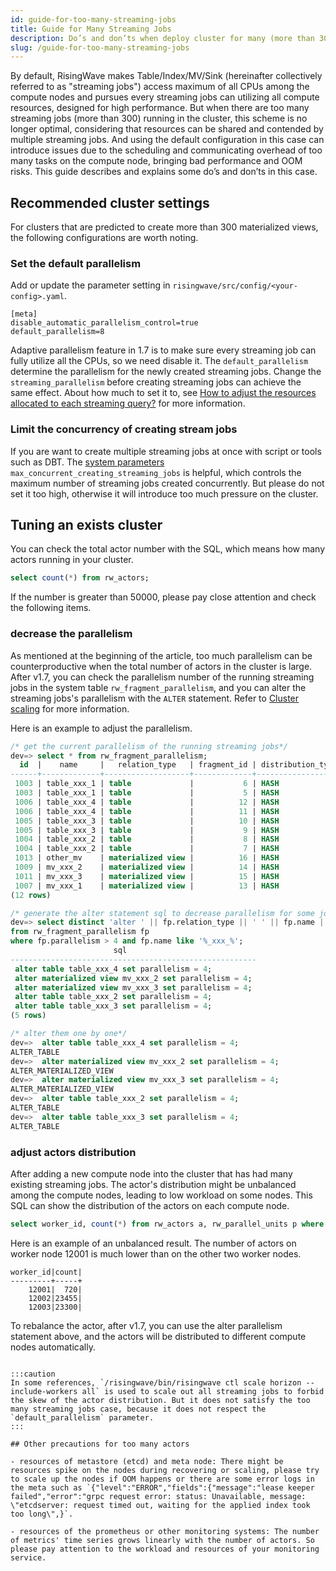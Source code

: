 ```yaml
---
id: guide-for-too-many-streaming-jobs
title: Guide for Many Streaming Jobs
description: Do’s and don’ts when deploy cluster for many (more than 300) streaming jobs.
slug: /guide-for-too-many-streaming-jobs
---
```

<head>
  <link rel="canonical" href="https://docs.risingwave.com/docs/current/k8s-cluster-scaling/" />
</head>

By default, RisingWave makes Table/Index/MV/Sink (hereinafter collectively referred to as "streaming jobs") access maximum of all CPUs among the compute nodes and pursues every streaming jobs can utilizing all compute resources, designed for high performance. But when there are too many streaming jobs (more than 300) running in the cluster, this scheme is no longer optimal, considering that resources can be shared and contended by multiple streaming jobs. And using the default configuration in this case can introduce issues due to the scheduling and communicating overhead of too many tasks on the compute node, bringing bad performance and OOM risks.
This guide describes and explains some do’s and don’ts in this case.

## Recommended cluster settings 

For clusters that are predicted to create more than 300 materialized views, the following configurations are worth noting.

### Set the default parallelism

Add or update the parameter setting in `risingwave/src/config/<your-config>.yaml`.
```
[meta]
disable_automatic_parallelism_control=true
default_parallelism=8
```
Adaptive parallelism feature in 1.7 is to make sure every streaming job can fully utilize all the CPUs, so we need disable it. 
The `default_parallelism` determine the parallelism for the newly created streaming jobs. Change the `streaming_parallelism` before creating streaming jobs can achieve the same effect.
About how much to set it to, see [How to adjust the resources allocated to each streaming query?](/docs/current/performance-faq#how-to-adjust-the-resources-allocated-to-each-streaming-query) for more information.

### Limit the concurrency of creating stream jobs

If you are want to create multiple streaming jobs at once with script or tools such as DBT. The [system parameters](../manage/view-configure-system-parameters.md) `max_concurrent_creating_streaming_jobs` is helpful, which controls the maximum number of streaming jobs created concurrently. 
But please do not set it too high, otherwise it will introduce too much pressure on the cluster.

## Tuning an exists cluster

You can check the total actor number with the SQL, which means how many actors running in your cluster.

```SQL
select count(*) from rw_actors;
```

If the number is greater than 50000, please pay close attention and check the following items.

### decrease the parallelism

As mentioned at the beginning of the article, too much parallelism can be counterproductive when the total number of actors in the cluster is large.
After v1.7, you can check the parallelism number of the running streaming jobs in the system table `rw_fragment_parallelism`, and you can alter the streaming jobs's parallelism with the `ALTER` statement. Refer to [Cluster scaling](/deploy/k8s-cluster-scaling.md) for more information.

Here is an example to adjust the parallelism.


```sql
/* get the current parallelism of the running streaming jobs*/
dev=> select * from rw_fragment_parallelism;
  id  |    name     |   relation_type   | fragment_id | distribution_type | state_table_ids | upstream_fragment_ids |        flags        | parallelism 
------+-------------+-------------------+-------------+-------------------+-----------------+-----------------------+---------------------+-------------
 1003 | table_xxx_1 | table             |           6 | HASH              | {}              | {}                    | {SOURCE,DML}        |           4
 1003 | table_xxx_1 | table             |           5 | HASH              | {1003}          | {6}                   | {MVIEW}             |           4
 1006 | table_xxx_4 | table             |          12 | HASH              | {}              | {}                    | {SOURCE,DML}        |           16
 1006 | table_xxx_4 | table             |          11 | HASH              | {1006}          | {12}                  | {MVIEW}             |           16
 1005 | table_xxx_3 | table             |          10 | HASH              | {}              | {}                    | {SOURCE,DML}        |           32
 1005 | table_xxx_3 | table             |           9 | HASH              | {1005}          | {10}                  | {MVIEW}             |           32
 1004 | table_xxx_2 | table             |           8 | HASH              | {}              | {}                    | {SOURCE,DML}        |           32
 1004 | table_xxx_2 | table             |           7 | HASH              | {1004}          | {8}                   | {MVIEW}             |           32
 1013 | other_mv    | materialized view |          16 | HASH              | {1014,1013}     | {5}                   | {MVIEW,STREAM_SCAN} |           32
 1009 | mv_xxx_2    | materialized view |          14 | HASH              | {1010,1009}     | {7}                   | {MVIEW,STREAM_SCAN} |           32
 1011 | mv_xxx_3    | materialized view |          15 | HASH              | {1012,1011}     | {9}                   | {MVIEW,STREAM_SCAN} |           32
 1007 | mv_xxx_1    | materialized view |          13 | HASH              | {1008,1007}     | {5}                   | {MVIEW,STREAM_SCAN} |           4
(12 rows)

/* generate the alter statement sql to decrease parallelism for some jobs with some condition*/
dev=> select distinct 'alter ' || fp.relation_type || ' ' || fp.name || ' set parallelism = 4;' as sql 
from rw_fragment_parallelism fp 
where fp.parallelism > 4 and fp.name like '%_xxx_%';
                       sql                        
-------------------------------------------------------
 alter table table_xxx_4 set parallelism = 4;
 alter materialized view mv_xxx_2 set parallelism = 4;
 alter materialized view mv_xxx_3 set parallelism = 4;
 alter table table_xxx_2 set parallelism = 4;
 alter table table_xxx_3 set parallelism = 4;
(5 rows)

/* alter them one by one*/
dev=>  alter table table_xxx_4 set parallelism = 4;
ALTER_TABLE
dev=>  alter materialized view mv_xxx_2 set parallelism = 4;
ALTER_MATERIALIZED_VIEW
dev=>  alter materialized view mv_xxx_3 set parallelism = 4;
ALTER_MATERIALIZED_VIEW
dev=>  alter table table_xxx_2 set parallelism = 4;
ALTER_TABLE
dev=>  alter table table_xxx_3 set parallelism = 4;
ALTER_TABLE
```

### adjust actors distribution

After adding a new compute node into the cluster that has had many existing streaming jobs. The actor's distribution might be unbalanced among the compute nodes, leading to low workload on some nodes. This SQL can show the distribution of the actors on each compute node.

```SQL
select worker_id, count(*) from rw_actors a, rw_parallel_units p where a.parallel_unit_id = p.id group by p.worker_id;
```
Here is an example of an unbalanced result. The number of actors on worker node 12001 is much lower than on the other two worker nodes.
```
worker_id|count|
---------+-----+
    12001|  720|
    12002|23455|
    12003|23300|
```

To rebalance the actor, after v1.7, you can use the alter parallelism statement above, and the actors will be distributed to different compute nodes automatically.
```

:::caution
In some references, `/risingwave/bin/risingwave ctl scale horizon --include-workers all` is used to scale out all streaming jobs to forbid the skew of the actor distribution. But it does not satisfy the too many streaming jobs case, because it does not respect the `default_parallelism` parameter. 
:::

## Other precautions for too many actors

- resources of metastore (etcd) and meta node: There might be resources spike on the nodes during recovering or scaling, please try to scale up the nodes if OOM happens or there are some error logs in the meta such as `{"level":"ERROR","fields":{"message":"lease keeper failed","error":"grpc request error: status: Unavailable, message: \"etcdserver: request timed out, waiting for the applied index took too long\",}`. 

- resources of the prometheus or other monitoring systems: The number of metrics' time series grows linearly with the number of actors. So please pay attention to the workload and resources of your monitoring service.